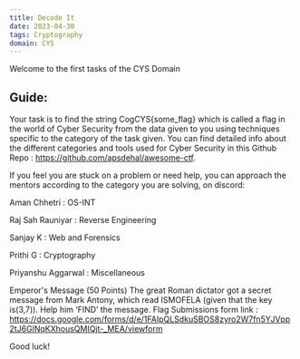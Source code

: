 ```yaml
---
title: Decode It
date: 2023-04-30
tags: Cryptography
domain: CYS
---
```


Welcome to the first tasks of the CYS Domain
## Guide:

Your task is to find the string CogCYS{some_flag} which is called a flag in the world of Cyber Security from the data given to you using techniques specific to the category of the task given. You can find detailed info about the different categories and tools used for Cyber Security in this Github Repo : https://github.com/apsdehal/awesome-ctf.

If you feel you are stuck on a problem or need help, you can approach the mentors according to the category you are solving, on discord:

Aman Chhetri : OS-INT

Raj Sah Rauniyar : Reverse Engineering

Sanjay K : Web and Forensics

Prithi G : Cryptography

Priyanshu Aggarwal : Miscellaneous

Emperor's Message (50 Points)
The great Roman dictator got a secret message from Mark Antony, which read ISMOFELA (given that the key is(3,7)).
Help him ‘FIND’ the message.
Flag Submissions form link : 
https://docs.google.com/forms/d/e/1FAIpQLSdkuSBOS8zyro2W7fn5YJVpp2tJ6GlNqKXhousQMIQjt-_MEA/viewform

Good luck!

